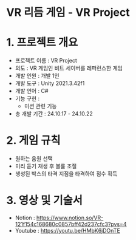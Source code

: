 # VR 리듬 게임 - VR Project 


# 1. 프로젝트 개요
- 프로젝트 이름 : VR Project 
- 의도 : VR 게임인 비트 세이버를 레퍼런스한 게임
- 개발 인원 : 개발 1인
- 개발 도구 : Unity 2021.3.42f1
- 개발 언어 : C#
- 기능 구현 :
    - 미션 관련 기능
- 총 개발 기간 : 24.10.17 - 24.10.22
 
# 2. 게임 규칙 
- 원하는 음원 선택
- 미리 듣기 재생 후 볼륨 조절
- 생성된 박스의 타격 지점을 타격하여 점수 획득

# 3. 영상 및 기술서
- Notion : https://www.notion.so/VR-121f154c168680c0857bff42d237cfc3?pvs=4
- Youtube : https://youtu.be/HMbK6jDOnTE

